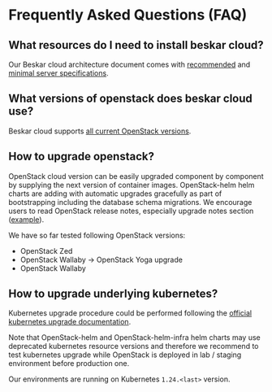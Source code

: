 # Frequently Asked Questions (FAQ)

## What resources do I need to install beskar cloud?

Our Beskar cloud architecture document comes with [recommended](architecture.md#recommended-hw-specification) and [minimal server specifications](architecture.md#minimal-configuration).

## What versions of openstack does beskar cloud use?

Beskar cloud supports [all current OpenStack versions](https://releases.openstack.org/).

## How to upgrade openstack?

OpenStack cloud version can be easily upgraded component by component by supplying the next version of container images.
OpenStack-helm helm charts are adding with automatic upgrades gracefully as part of bootstrapping including the database schema migrations.
We encourage users to read OpenStack release notes, especially upgrade notes section ([example](https://docs.openstack.org/releasenotes/cinder/yoga.html#upgrade-notes)).

We have so far tested following OpenStack versions:
 * OpenStack Zed
 * OpenStack Wallaby -> OpenStack Yoga upgrade
 * OpenStack Wallaby

## How to upgrade underlying kubernetes?

Kubernetes upgrade procedure could be performed following the [official kubernetes upgrade documentation](https://kubernetes.io/docs/tasks/administer-cluster/cluster-upgrade).

Note that OpenStack-helm and OpenStack-helm-infra helm charts may use deprecated kubernetes resource versions and therefore
we recommend to test kubernetes upgrade while OpenStack is deployed in lab / staging environment before production one.

Our environments are running on Kubernetes `1.24.<last>` version.